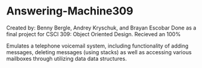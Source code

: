 # Answering-Machine309

Created by: Benny Bergle, Andrey Kryschuk, and Brayan Escobar
Done as a final project for CSCI 309: Object Oriented Design. Recieved an 100%

Emulates a telephone voicemail system, including functionality of adding messages, deleting messages (using stacks) as well as accessing various mailboxes through utilizing data data structures.
